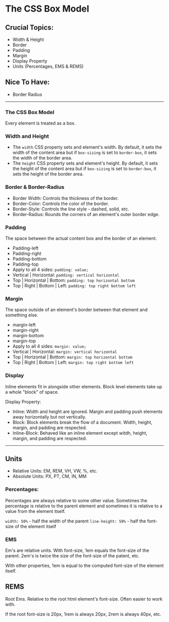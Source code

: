 # The CSS Box Model

## Crucial Topics:
- Width & Height
- Border
- Padding
- Margin
- Display Property
- Units (Percentages, EMS & REMS)

## Nice To Have:
- Border Radius

---

### The CSS Box Model
Every element is treated as a box. 

### Width and Height 
- The ```width``` CSS property sets and element's width. By default, it sets the width of the content area but if ```box-sizing``` is set to ```border-box```, it sets the width of the border area.
- The ```height``` CSS property sets and element's height. By default, it sets the height of the content area but if ```box-sizing``` is set to ```border-box```, it sets the height of the border area.

### Border & Border-Radius
- Border Width: Controls the thickness of the border.
- Border-Color: Controls the color of the border.
- Border-Style: Controls the line style - dashed, solid, etc.
- Border-Radius: Rounds the corners of an element's outer border edge.


### Padding
The space between the actual content box and the border of an element.
- Padding-left
- Padding-right
- Padding-bottom
- Padding-top
- Apply to all 4 sides: ```padding: value;```
- Vertical | Horizontal: ```padding: vertical horizontal```
- Top | Horizontal | Bottom: ```padding: top horizontal bottom```
- Top | Right | Bottom | Left: ```padding: top right bottom left```

### Margin
The space outside of an element's border between that element and something else.
- margin-left
- margin-right
- margin-bottom
- margin-top
- Apply to all 4 sides: ```margin: value;```
- Vertical | Horizontal: ```margin: vertical horizontal```
- Top | Horizontal | Bottom: ```margin: top horizontal bottom```
- Top | Right | Bottom | Left: ```margin: top right bottom left```

### Display
Inline elements fit in alongside other elements. Block level elements take up a whole "block" of space.

Display Property:
- Inline: Width and height are ignored. Margin and padding push elements away horizontally but not vertically.
- Block: Block elements break the flow of a document. Width, height, margin, and padding are respected.
- Inline-Block: Behaved like an inline element except witdh, height, margin, and padding are respected.

---

## Units

- Relative Units: EM, REM, VH, VW, %, etc.
- Absolute Units: PX, PT, CM, IN, MM

### Percentages:
Percentages are always relative to some other value. Sometimes the percentage is relative to the parent element and sometimes it is relative to a value from the element itself.

`width: 50%` - half the width of the parent
`line-height: 50%` - half the font-size of the element itself

### EMS
Em's are relative units. With font-size, 1em equals the font-size of the parent. 2em's is twice the size of the font-size of the patent, etc.

With other properties, 1em is equal to the computed font-size of the element itself.

## REMS
Root Ems. Relative to the root html element's font-size. Often easier to work with.

If the root font-size is 20px, 1rem is always 20px, 2rem is always 40px, etc.